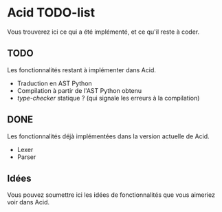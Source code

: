 Acid TODO-list
==============

Vous trouverez ici ce qui a été implémenté, et ce qu'il reste à coder.


## TODO

Les fonctionnalités restant à implémenter dans Acid.

- Traduction en AST Python
- Compilation à partir de l'AST Python obtenu
- *type-checker* statique ? (qui signale les erreurs à la compilation)

## DONE

Les fonctionnalités déjà implémentées dans la version actuelle de Acid.

- Lexer
- Parser

## Idées

Vous pouvez soumettre ici les idées de fonctionnalités que vous aimeriez voir
dans Acid.

